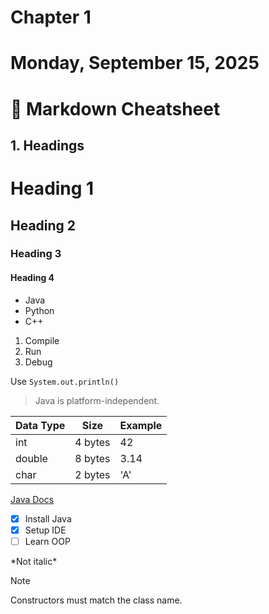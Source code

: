 # Chapter 1




# Monday, September 15, 2025

# 📘 Markdown Cheatsheet

## 1. Headings

# Heading 1
## Heading 2
### Heading 3
#### Heading 4

- Java
- Python
- C++

1. Compile
2. Run
3. Debug

Use `System.out.println()`

> Java is platform-independent.

| Data Type | Size    | Example |                                                                                 
|----------|---------|--------|                                                                                   
| int      | 4 bytes | 42     |                                                                                   
| double   | 8 bytes | 3.14   |                                                                                   
| char     | 2 bytes | 'A'    |                                                                                   

[Java Docs](https://docs.oracle.com/javase/)

- [x] Install Java
- [x] Setup IDE
- [ ] Learn OOP

\*Not italic\*

> [!NOTE]                                                                                                         
> Constructors must match the class name.                  